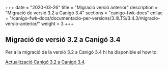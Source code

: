 +++
date        = "2020-03-26"
title       = "Migració versió anterior"
description = "Migració de versió 3.2 a Canigó 3.4"
sections    = "canigo-fwk-docs"
enllac		= "/canigo-fwk-docs/documentacio-per-versions/3.4LTS/3.4.3/migracio-versio-anterior/"
weight		= 3
+++

## Migració de versió 3.2 a Canigó 3.4

Per a la migració de la versió 3.2 a Canigó 3.4 hi ha disponible el how to:

[Actualització Canigó 3.2 a Canigó 3.4](/howtos/2019-03-Howto-Actualitzacio_Canigo3_2_Canigo3_4/).